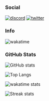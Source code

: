 <!--
**yuki2825624/yuki2825624** is a ✨ _special_ ✨ repository because its `README.md` (this file) appears on your GitHub profile.

Here are some ideas to get you started:

- 🔭 I’m currently working on ...
- 🌱 I’m currently learning ...
- 👯 I’m looking to collaborate on ...
- 🤔 I’m looking for help with ...
- 💬 Ask me about ...
- 📫 How to reach me: ...
- 😄 Pronouns: ...
- ⚡ Fun fact: ...
-->

### Social

[![discord](https://img.shields.io/badge/Discord-%237289DA.svg?style=for-the-badge&logo=discord&logoColor=white)](https://discord.gg) [![twitter](https://img.shields.io/badge/Twitter-%231DA1F2.svg?style=for-the-badge&logo=twitter&logoColor=white)](https://twitter.com/yuki2825624)

### Info

![wakatime](https://wakatime.com/badge/user/018b45a1-c220-437c-8d68-6aae39564c41.svg)

### GitHub Stats

![GitHub stats](https://github-readme-stats.vercel.app/api?username=yuki2825624&show=reviefws,discussions_started,discussions_answered,prs_merged&show_icons=true&bg_color=000,afeeee,1e90ff&title_color=000&text_color=000&icon_color=000)

![Top Langs](https://github-readme-stats.vercel.app/api/top-langs/?username=yuki2825624&langs_count=8&theme=github_dark&bg_color=000,afeeee,1e90ff&title_color=000&text_color=000&icon_color=000&layout=donut-vertical)

![wakatime stats](https://github-readme-stats.vercel.app/api/wakatime?username=@yuki2825624&theme=github_dark&bg_color=000,afeeee,1e90ff&title_color=000&text_color=000&icon_color=000&layout=compact)

![Streak stats](https://github-readme-streak-stats.herokuapp.com/?user=yuki2825624&theme=github_dark&bg_color=000,afeeee,1e90ff&title_color=000&text_color=000&icon_color=000)